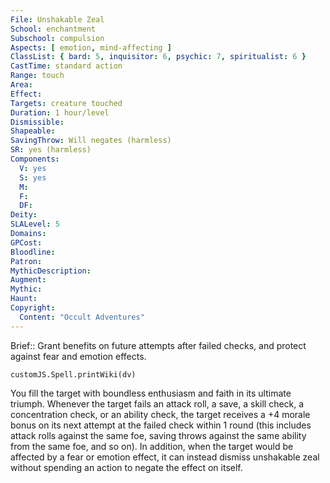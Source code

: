 ```yaml
---
File: Unshakable Zeal
School: enchantment
Subschool: compulsion
Aspects: [ emotion, mind-affecting ]
ClassList: { bard: 5, inquisitor: 6, psychic: 7, spiritualist: 6 }
CastTime: standard action
Range: touch
Area: 
Effect: 
Targets: creature touched
Duration: 1 hour/level
Dismissible: 
Shapeable: 
SavingThrow: Will negates (harmless)
SR: yes (harmless)
Components:
  V: yes
  S: yes
  M: 
  F: 
  DF: 
Deity: 
SLALevel: 5
Domains: 
GPCost: 
Bloodline: 
Patron: 
MythicDescription: 
Augment: 
Mythic: 
Haunt: 
Copyright:
  Content: "Occult Adventures"
---
```

Brief:: Grant benefits on future attempts after failed checks, and protect against fear and emotion effects.

```dataviewjs
customJS.Spell.printWiki(dv)
```

You fill the target with boundless enthusiasm and faith in its ultimate triumph. Whenever the target fails an attack roll, a save, a skill check, a concentration check, or an ability check, the target receives a +4 morale bonus on its next attempt at the failed check within 1 round (this includes attack rolls against the same foe, saving throws against the same ability from the same foe, and so on). In addition, when the target would be affected by a fear or emotion effect, it can instead dismiss unshakable zeal without spending an action to negate the effect on itself.
